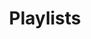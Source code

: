 ---
layout: home
permalink: /playlists/index.html
title: "Playlists"
tags: [blog, playlists, music]
---